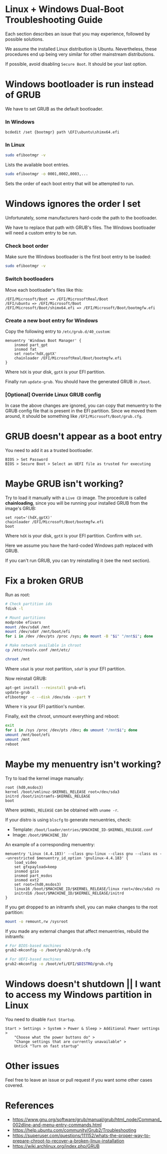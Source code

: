 # Linux + Windows Dual-Boot Troubleshooting Guide

Each section describes an issue that you may experience, followed by possible solutions. 

We assume the installed Linux distribution is Ubuntu. Nevertheless, these procedures end up being very similar for other mainstream distributions.

If possible, avoid disabling `Secure Boot`. It should be your last option.

# Windows bootloader is run instead of GRUB

We have to set GRUB as the default bootloader.

### In Windows

```
bcdedit /set {bootmgr} path \EFI\ubuntu\shimx64.efi
```

### In Linux

```bash
sudo efibootmgr -v
```
Lists the available boot entries.

```bash
sudo efibootmgr -o 0001,0002,0003,...
```
Sets the order of each boot entry that will be attempted to run.

# Windows ignores the order I set

Unfortunately, some manufacturers hard-code the path to the bootloader.

We have to replace that path with GRUB's files. The Windows bootloader will need a custom entry to be run.

### Check boot order

Make sure the Windows bootloader is the first boot entry to be loaded:

```bash
sudo efibootmgr -v
```

### Switch bootloaders

Move each bootloader's files like this:

```
/EFI/Microsoft/Boot => /EFI/MicrosoftReal/Boot
/EFI/ubuntu => /EFI/Microsoft/Boot
/EFI/Microsoft/Boot/shimx64.efi => /EFI/Microsoft/Boot/bootmgfw.efi
```

### Create a new boot entry for Windows

Copy the following entry to `/etc/grub.d/40_custom`:

```
menuentry 'Windows Boot Manager' {
    insmod part_gpt
    insmod fat
    set root='hdX,gptX'
    chainloader /EFI/MicrosoftReal/Boot/bootmgfw.efi
}
```
Where `hdX` is your disk, `gptX` is your EFI partition.

Finally run `update-grub`. You should have the generated GRUB in `/boot`.

### [Optional] Override Linux GRUB config

In case the above changes are ignored, you can copy that menuentry to the GRUB config file that is present in the EFI partition. Since we moved them around, it should be something like `/EFI/Microsoft/Boot/grub.cfg`.

# GRUB doesn't appear as a boot entry

You need to add it as a trusted bootloader.

```
BIOS > Set Password
BIOS > Secure Boot > Select an UEFI file as trusted for executing
```

# Maybe GRUB isn't working?

Try to load it manually with a `Live CD` image. The procedure is called **chainloading**, since you will be running your installed GRUB from the image's GRUB:

```
set root='(hdX,gptX)'
chainloader /EFI/Microsoft/Boot/bootmgfw.efi
boot
```
Where `hdX` is your disk, `gptX` is your EFI partition. Confirm with `set`.

Here we assume you have the hard-coded Windows path replaced with GRUB.

If you can't run GRUB, you can try reinstalling it (see the next section).

# Fix a broken GRUB

Run as root:

```bash
# Check partition ids
fdisk -l

# Mount partitions
modprobe efivars
mount /dev/sdaX /mnt
mount /dev/sdaY /mnt/boot/efi
for i in /dev /dev/pts /proc /sys; do mount -B "$i" "/mnt$i"; done

# Make network available in chroot
cp /etc/resolv.conf /mnt/etc/

chroot /mnt
```
Where `sdaX` is your root partition, `sdaY` is your EFI partition.

Now reinstall GRUB:

```bash
apt-get install --reinstall grub-efi
update-grub
efibootmgr -c --disk /dev/sda --part Y
```
Where `Y` is your EFI partition's number.

Finally, exit the chroot, unmount everything and reboot:

```bash
exit
for i in /sys /proc /dev/pts /dev; do umount "/mnt$i"; done
umount /mnt/boot/efi
umount /mnt
reboot
```

# Maybe my menuentry isn't working?

Try to load the kernel image manually:

```
root (hd0,msdos3)
kernel /boot/vmlinuz-$KERNEL_RELEASE root=/dev/sda3
initrd /boot/initramfs-$KERNEL_RELEASE
boot
```

Where `$KERNEL_RELEASE` can be obtained with `uname -r`.

If your distro is using `blscfg` to generate menuentries, check:

- Template: `/boot/loader/entries/$MACHINE_ID-$KERNEL_RELEASE.conf`
- Image: `/boot/$MACHINE_ID/`

An example of a corresponding menuentry:

```
menuentry 'Linux (4.4.183)' --class gnu-linux --class gnu --class os --unrestricted $menuentry_id_option 'gnulinux-4.4.183' {
    load_video
    set gfxpayload=keep
    insmod gzio
    insmod part_msdos
    insmod ext2
    set root=(hd0,msdos3)
    linux16 /boot/$MACHINE_ID/$KERNEL_RELEASE/linux root=/dev/sda3 ro
    initrd16 /boot/$MACHINE_ID/$KERNEL_RELEASE/initrd
}
```

If you get dropped to an initramfs shell, you can make changes to the root partition:

```bash
mount -o remount,rw /sysroot
```

If you made any external changes that affect menuentries, rebuild the initramfs:

```bash
# For BIOS-based machines
grub2-mkconfig -o /boot/grub2/grub.cfg

# For UEFI-based machines
grub2-mkconfig -o /boot/efi/EFI/$DISTRO/grub.cfg
```

# Windows doesn't shutdown || I want to access my Windows partition in Linux

You need to disable `Fast Startup`.

```
Start > Settings > System > Power & Sleep > Additional Power settings >
    "Choose what the power buttons do" >
    "Change settings that are currently unavailable" >
    Untick "Turn on fast startup"
```

# Other issues

Feel free to leave an issue or pull request if you want some other cases covered.

# References

- https://www.gnu.org/software/grub/manual/grub/html_node/Command_002dline-and-menu-entry-commands.html
- https://help.ubuntu.com/community/Grub2/Troubleshooting
- https://superuser.com/questions/111152/whats-the-proper-way-to-prepare-chroot-to-recover-a-broken-linux-installation
- https://wiki.archlinux.org/index.php/GRUB
